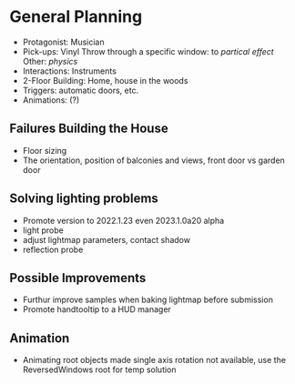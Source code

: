 # General Planning

- Protagonist: Musician
- Pick-ups: Vinyl
	Throw through a specific window: to *partical effect*
	Other: *physics*
- Interactions: Instruments
- 2-Floor Building: Home, house in the woods
- Triggers: automatic doors, etc.
- Animations: (?)

## Failures Building the House

 - Floor sizing
 - The orientation, position of balconies and views, front door vs garden door

## Solving lighting problems

- Promote version to 2022.1.23 even 2023.1.0a20 alpha
- light probe
- adjust lightmap parameters, contact shadow
- reflection probe

## Possible Improvements

- Furthur improve samples when baking lightmap before submission
- Promote handtooltip to a HUD manager

## Animation

- Animating root objects made single axis rotation not available, use the ReversedWindows root for temp solution
